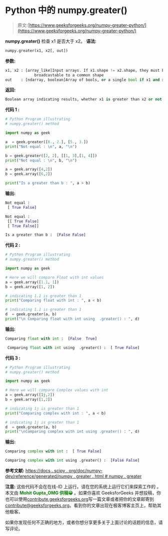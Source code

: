 # Python 中的 numpy.greater()

> 原文:[https://www.geeksforgeeks.org/numpy-greater-python/](https://www.geeksforgeeks.org/numpy-greater-python/)

**numpy.greater()** 检查 x1 是否大于 x2。
**语法:**

```py
numpy.greater(x1, x2[, out]) 

```

**参数:**

```py
x1, x2 : [array_like]Input arrays. If x1.shape != x2.shape, they must be 
             broadcastable to a common shape 
out    : [ndarray, boolean]Array of bools, or a single bool if x1 and x2 are scalars.

```

**返回:**

```py
Boolean array indicating results, whether x1 is greater than x2 or not.

```

**代码 1 :**

```py
# Python Program illustrating
# numpy.greater() method

import numpy as geek 

a  = geek.greater([8., 2.], [5., 3.])
print("Not equal : \n", a, "\n")

b = geek.greater([2, 2], [[1, 3],[1, 4]])
print("Not equal : \n", b, "\n")

a = geek.array([4,2])
b = geek.array([6,2])

print("Is a greater than b : ", a > b)
```

**输出:**

```py
Not equal : 
 [ True False] 

Not equal : 
 [[ True False]
 [ True False]] 

Is a greater than b :  [False False]

```

**代码 2 :**

```py
# Python Program illustrating
# numpy.greater() method

import numpy as geek 

# Here we will compare Float with int values
a = geek.array([1.1, 1])
b = geek.array([1, 2])

# indicating 1.1 is greater than 1
print("Comparing float with int : ", a < b)

# indicating 1.1 is greater than 1
d  = geek.greater(a, b)
print("\n Comparing float with int using  .greater() : ", d)
```

**输出:**

```py
Comparing float with int :  [False  True]

 Comparing float with int using  .greater() :  [ True False]

```

**代码 3 :**

```py
# Python Program illustrating
# numpy.greater() method

import numpy as geek 

# Here we will compare Complex values with int 
a = geek.array([1j,2])
b = geek.array([1,2])

# indicating 1j is greater than 1
print("Comparing complex with int : ", a < b)

# indicating 1j is greater than 1
d  = geek.greater(a, b)
print("\nComparing complex with int using .greater() : ", d)
```

**输出:**

```py
Comparing complex with int :  [ True False]

Comparing complex with int using .greater() :  [False False]

```

**参考文献:**
[https://docs . scipy . org/doc/numpy-dev/reference/generated/numpy . greater . html # numpy . greater](https://docs.scipy.org/doc/numpy-dev/reference/generated/numpy.greater.html#numpy.greater)

**注意:**
这些代码不会在在线-ID 上运行。请在您的系统上运行它们来探索工作的
。
本文由 <font color="green">**Mohit Gupta_OMG 供稿😀**</font> 。如果你喜欢 GeeksforGeeks 并想投稿，你也可以使用[contribute.geeksforgeeks.org](http://www.contribute.geeksforgeeks.org)写一篇文章或者把你的文章邮寄到 contribute@geeksforgeeks.org。看到你的文章出现在极客博客主页上，帮助其他极客。

如果你发现任何不正确的地方，或者你想分享更多关于上面讨论的话题的信息，请写评论。